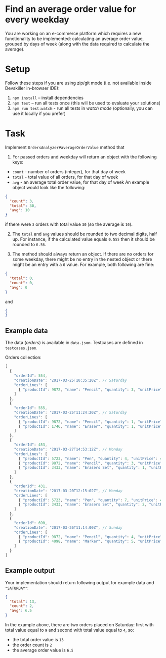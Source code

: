 # Find an average order value for every weekday

You are working on an e-commerce platform which requires a new functionality to be implemented: calculating an average order value, grouped by days of week (along with the data required to calculate the average).

# Setup

Follow these steps if you are using zip/git mode (i.e. not available inside Devskiller in-browser IDE):

1. `npm install` – install dependencies
2. `npm test` – run all tests once (this will be used to evaluate your solutions)
3. `npm run test:watch` - run all tests in _watch mode_ (optionally, you can use it locally if you prefer)

# Task

Implement `OrdersAnalyzer#averageOrderValue` method that

1. For passed orders and weekday will return an object with the following keys:
  - `count` - number of orders (integer), for that day of week
  - `total` - total value of all orders, for that day of week
  - `avg` - an average total order value, for that day of week
An example object would look like the following:
```json
{
  "count": 3,
  "total": 30,
  "avg": 10
}
```
if there were `3` orders with total value `30` (so the average is `10`).

2. The `total` and `avg` values should be rounded to two decimal digits, half up. For instance, if the calculated value equals `0.555` then it should be rounded to `0.56`.

3. The method should always return an object. If there are no orders for some weekday, there might be no entry in the nested object or there might be an entry with a `0` value. For example, both following are fine:
```json
{
  "total": 0,
  "count": 0,
  "avg": 0
}
```
and
```json
{
}
```

## Example data

The data (_orders_) is available in `data.json`. Testcases are defined in `testcases.json`.

Orders collection:

```javascript
[
  {
    "orderId": 554,
    "creationDate": "2017-03-25T10:35:20Z", // Saturday
    "orderLines": [
      { "productId": 9872, "name": "Pencil", "quantity": 3, "unitPrice": 3.00 }
    ]
  },
  {
    "orderId": 555,
    "creationDate": "2017-03-25T11:24:20Z", // Saturday
    "orderLines": [
      { "productId": 9872, "name": "Pencil", "quantity": 1, "unitPrice": 3.00 },
      { "productId": 1746, "name": "Eraser", "quantity": 1, "unitPrice": 1.00 }
    ]
  },
  {
    "orderId": 453,
    "creationDate": "2017-03-27T14:53:12Z", // Monday
    "orderLines": [
      { "productId": 5723, "name": "Pen", "quantity": 4, "unitPrice": 4.22 },
      { "productId": 9872, "name": "Pencil", "quantity": 3, "unitPrice": 3.12 },
      { "productId": 3433, "name": "Erasers Set", "quantity": 1, "unitPrice": 6.15 }
    ]
  },
  {
    "orderId": 431,
    "creationDate": "2017-03-20T12:15:02Z", // Monday
    "orderLines": [
      { "productId": 5723, "name": "Pen", "quantity": 7, "unitPrice": 4.22 },
      { "productId": 3433, "name": "Erasers Set", "quantity": 2, "unitPrice": 6.15 }
    ]
  },
  {
    "orderId": 690,
    "creationDate": "2017-03-26T11:14:00Z", // Sunday
    "orderLines": [
      { "productId": 9872, "name": "Pencil", "quantity": 4, "unitPrice": 3.12 },
      { "productId": 4098, "name": "Marker", "quantity": 5, "unitPrice": 4.50 }
    ]
  }
]
```

## Example output

Your implementation should return following output for example data and `"SATURDAY"`:

```json
{
  "total": 13,
  "count": 2,
  "avg": 6.5
}
```

In the example above, there are two orders placed on Saturday: first with total value equal to `9` and second with total value equal to `4`, so:
- the total order value is `13`
- the order count is `2`
- the average order value is `6.5`
